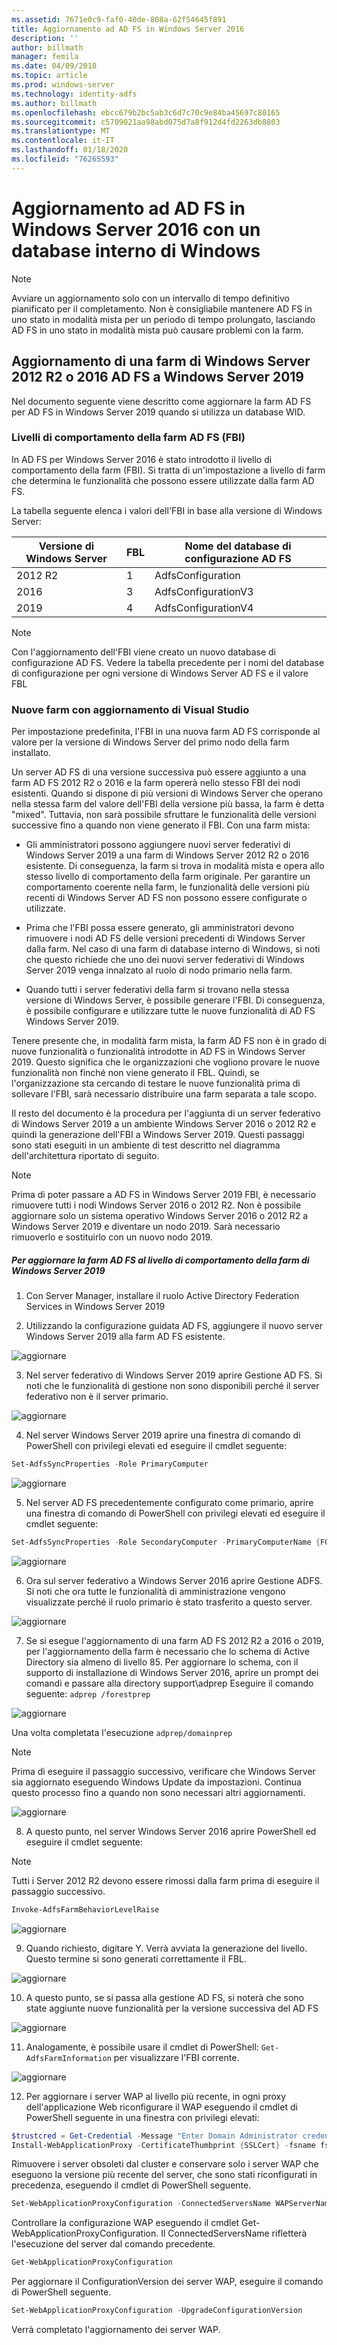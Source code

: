 ```yaml
---
ms.assetid: 7671e0c9-faf0-40de-808a-62f54645f891
title: Aggiornamento ad AD FS in Windows Server 2016
description: ''
author: billmath
manager: femila
ms.date: 04/09/2018
ms.topic: article
ms.prod: windows-server
ms.technology: identity-adfs
ms.author: billmath
ms.openlocfilehash: ebcc679b2bc5ab3c6d7c70c9e84ba45697c80165
ms.sourcegitcommit: c5709021aa98abd075d7a8f912d4fd2263db8803
ms.translationtype: MT
ms.contentlocale: it-IT
ms.lasthandoff: 01/18/2020
ms.locfileid: "76265593"
---
```

# <a name="upgrading-to-ad-fs-in-windows-server-2016-using-a-wid-database"></a>Aggiornamento ad AD FS in Windows Server 2016 con un database interno di Windows


> [!NOTE]
> Avviare un aggiornamento solo con un intervallo di tempo definitivo pianificato per il completamento. Non è consigliabile mantenere AD FS in uno stato in modalità mista per un periodo di tempo prolungato, lasciando AD FS in uno stato in modalità mista può causare problemi con la farm.

## <a name="upgrading-a-windows-server-2012-r2-or-2016-ad-fs-farm-to-windows-server-2019"></a>Aggiornamento di una farm di Windows Server 2012 R2 o 2016 AD FS a Windows Server 2019
Nel documento seguente viene descritto come aggiornare la farm AD FS per AD FS in Windows Server 2019 quando si utilizza un database WID.

### <a name="ad-fs-farm-behavior-levels-fbl"></a>Livelli di comportamento della farm AD FS (FBI)
In AD FS per Windows Server 2016 è stato introdotto il livello di comportamento della farm (FBI). Si tratta di un'impostazione a livello di farm che determina le funzionalità che possono essere utilizzate dalla farm AD FS.

La tabella seguente elenca i valori dell'FBI in base alla versione di Windows Server:

| Versione di Windows Server  | FBL | Nome del database di configurazione AD FS |
| ------------- | ------------- | ------------- |
| 2012 R2  | 1  | AdfsConfiguration |
| 2016  | 3  | AdfsConfigurationV3 |
| 2019  | 4  | AdfsConfigurationV4 |

> [!NOTE]
> Con l'aggiornamento dell'FBI viene creato un nuovo database di configurazione AD FS.  Vedere la tabella precedente per i nomi del database di configurazione per ogni versione di Windows Server AD FS e il valore FBL

### <a name="new-vs-upgraded-farms"></a>Nuove farm con aggiornamento di Visual Studio
Per impostazione predefinita, l'FBI in una nuova farm AD FS corrisponde al valore per la versione di Windows Server del primo nodo della farm installato.

Un server AD FS di una versione successiva può essere aggiunto a una farm AD FS 2012 R2 o 2016 e la farm opererà nello stesso FBI dei nodi esistenti. Quando si dispone di più versioni di Windows Server che operano nella stessa farm del valore dell'FBI della versione più bassa, la farm è detta "mixed". Tuttavia, non sarà possibile sfruttare le funzionalità delle versioni successive fino a quando non viene generato il FBI. Con una farm mista:

- Gli amministratori possono aggiungere nuovi server federativi di Windows Server 2019 a una farm di Windows Server 2012 R2 o 2016 esistente. Di conseguenza, la farm si trova in modalità mista e opera allo stesso livello di comportamento della farm originale. Per garantire un comportamento coerente nella farm, le funzionalità delle versioni più recenti di Windows Server AD FS non possono essere configurate o utilizzate.

- Prima che l'FBI possa essere generato, gli amministratori devono rimuovere i nodi AD FS delle versioni precedenti di Windows Server dalla farm.  Nel caso di una farm di database interno di Windows, si noti che questo richiede che uno dei nuovi server federativi di Windows Server 2019 venga innalzato al ruolo di nodo primario nella farm.

- Quando tutti i server federativi della farm si trovano nella stessa versione di Windows Server, è possibile generare l'FBI.  Di conseguenza, è possibile configurare e utilizzare tutte le nuove funzionalità di AD FS Windows Server 2019.

Tenere presente che, in modalità farm mista, la farm AD FS non è in grado di nuove funzionalità o funzionalità introdotte in AD FS in Windows Server 2019. Questo significa che le organizzazioni che vogliono provare le nuove funzionalità non finché non viene generato il FBL. Quindi, se l'organizzazione sta cercando di testare le nuove funzionalità prima di sollevare l'FBI, sarà necessario distribuire una farm separata a tale scopo.

Il resto del documento è la procedura per l'aggiunta di un server federativo di Windows Server 2019 a un ambiente Windows Server 2016 o 2012 R2 e quindi la generazione dell'FBI a Windows Server 2019. Questi passaggi sono stati eseguiti in un ambiente di test descritto nel diagramma dell'architettura riportato di seguito.

> [!NOTE]
> Prima di poter passare a AD FS in Windows Server 2019 FBI, è necessario rimuovere tutti i nodi Windows Server 2016 o 2012 R2. Non è possibile aggiornare solo un sistema operativo Windows Server 2016 o 2012 R2 a Windows Server 2019 e diventare un nodo 2019. Sarà necessario rimuoverlo e sostituirlo con un nuovo nodo 2019.

##### <a name="to-upgrade-your-ad-fs-farm-to-windows-server-2019-farm-behavior-level"></a>Per aggiornare la farm AD FS al livello di comportamento della farm di Windows Server 2019

1. Con Server Manager, installare il ruolo Active Directory Federation Services in Windows Server 2019

2. Utilizzando la configurazione guidata AD FS, aggiungere il nuovo server Windows Server 2019 alla farm AD FS esistente.

![aggiornare](media/Upgrading-to-AD-FS-in-Windows-Server-2016/ADFS_Mixed_1.png)

3. Nel server federativo di Windows Server 2019 aprire Gestione AD FS. Si noti che le funzionalità di gestione non sono disponibili perché il server federativo non è il server primario.

![aggiornare](media/Upgrading-to-AD-FS-in-Windows-Server-2016/ADFS_Mixed_3.png)

4. Nel server Windows Server 2019 aprire una finestra di comando di PowerShell con privilegi elevati ed eseguire il cmdlet seguente:

```PowerShell
Set-AdfsSyncProperties -Role PrimaryComputer
```

![aggiornare](media/Upgrading-to-AD-FS-in-Windows-Server-2016/ADFS_Mixed_4.png)

5. Nel server AD FS precedentemente configurato come primario, aprire una finestra di comando di PowerShell con privilegi elevati ed eseguire il cmdlet seguente:

```PowerShell
Set-AdfsSyncProperties -Role SecondaryComputer -PrimaryComputerName {FQDN}
```

![aggiornare](media/Upgrading-to-AD-FS-in-Windows-Server-2016/ADFS_Mixed_5.png)

6. Ora sul server federativo a Windows Server 2016 aprire Gestione ADFS. Si noti che ora tutte le funzionalità di amministrazione vengono visualizzate perché il ruolo primario è stato trasferito a questo server.

![aggiornare](media/Upgrading-to-AD-FS-in-Windows-Server-2016/ADFS_Mixed_6.png)

7. Se si esegue l'aggiornamento di una farm AD FS 2012 R2 a 2016 o 2019, per l'aggiornamento della farm è necessario che lo schema di Active Directory sia almeno di livello 85.  Per aggiornare lo schema, con il supporto di installazione di Windows Server 2016, aprire un prompt dei comandi e passare alla directory support\adprep Eseguire il comando seguente: `adprep /forestprep`

![aggiornare](media/Upgrading-to-AD-FS-in-Windows-Server-2016/ADFS_Mixed_7.png)

Una volta completata l'esecuzione `adprep/domainprep`

> [!NOTE]
> Prima di eseguire il passaggio successivo, verificare che Windows Server sia aggiornato eseguendo Windows Update da impostazioni. Continua questo processo fino a quando non sono necessari altri aggiornamenti.

![aggiornare](media/Upgrading-to-AD-FS-in-Windows-Server-2016/ADFS_Mixed_8.png)

8. A questo punto, nel server Windows Server 2016 aprire PowerShell ed eseguire il cmdlet seguente:


> [!NOTE]
> Tutti i Server 2012 R2 devono essere rimossi dalla farm prima di eseguire il passaggio successivo.

```PowerShell
Invoke-AdfsFarmBehaviorLevelRaise
```

![aggiornare](media/Upgrading-to-AD-FS-in-Windows-Server-2016/ADFS_Mixed_9.png)

9. Quando richiesto, digitare Y. Verrà avviata la generazione del livello. Questo termine si sono generati correttamente il FBL.

![aggiornare](media/Upgrading-to-AD-FS-in-Windows-Server-2016/ADFS_Mixed_10.png)

10. A questo punto, se si passa alla gestione AD FS, si noterà che sono state aggiunte nuove funzionalità per la versione successiva del AD FS

![aggiornare](media/Upgrading-to-AD-FS-in-Windows-Server-2016/ADFS_Mixed_12.png)

11. Analogamente, è possibile usare il cmdlet di PowerShell: `Get-AdfsFarmInformation` per visualizzare l'FBI corrente.

![aggiornare](media/Upgrading-to-AD-FS-in-Windows-Server-2016/ADFS_Mixed_13.png)

12. Per aggiornare i server WAP al livello più recente, in ogni proxy dell'applicazione Web riconfigurare il WAP eseguendo il cmdlet di PowerShell seguente in una finestra con privilegi elevati:

```PowerShell
$trustcred = Get-Credential -Message "Enter Domain Administrator credentials"
Install-WebApplicationProxy -CertificateThumbprint {SSLCert} -fsname fsname -FederationServiceTrustCredential $trustcred
```

Rimuovere i server obsoleti dal cluster e conservare solo i server WAP che eseguono la versione più recente del server, che sono stati riconfigurati in precedenza, eseguendo il cmdlet di PowerShell seguente.

```PowerShell
Set-WebApplicationProxyConfiguration -ConnectedServersName WAPServerName1, WAPServerName2
```

Controllare la configurazione WAP eseguendo il cmdlet Get-WebApplicationProxyConfiguration. Il ConnectedServersName rifletterà l'esecuzione del server dal comando precedente.

```PowerShell
Get-WebApplicationProxyConfiguration
```
Per aggiornare il ConfigurationVersion dei server WAP, eseguire il comando di PowerShell seguente.

```PowerShell
Set-WebApplicationProxyConfiguration -UpgradeConfigurationVersion
```

Verrà completato l'aggiornamento dei server WAP.
